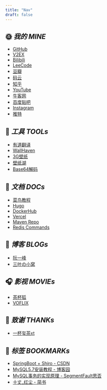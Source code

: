 ```yaml
---
title: "Nav"
draft: false
---
```


<div class="nav">

## 🌞 *我的 MINE*
- [GitHub](https://github.com/)
- [V2EX](https://www.v2ex.com/)
- [Bilibili](https://www.bilibili.com/)
- [LeeCode](https://leetcode.cn/problemset/all/)
- [豆瓣](https://www.douban.com)
- [码云](https://gitee.com/)
- [知乎](https://www.zhihu.com/hot)
- [YouTube](https://www.youtube.com/)
- [牛客网](https://www.nowcoder.com/)
- [百度贴吧](https://tieba.baidu.com/index.html)
- [Instagram](https://www.instagram.com/)
- [推特](https://twitter.com/)
## 🔨 *工具 TOOLs*
- [有道翻译](https://fanyi.youdao.com/index.html#/)
- [WallHaven](https://wallhaven.cc/)
- [3G壁纸](https://www.3gbizhi.com/)
- [壁纸湖](https://bizihu.com/)
- [Base64解码](https://www.hitoy.org/tool/file_base64.php)

## 📑 *文档 DOCs*
- [菜鸟教程](https://www.runoob.com/)
- [Hugo](https://gohugo.io/)
- [DockerHub](https://registry.hub.docker.com/)
- [Vercel](https://vercel.com/)
- [Maven Repo](https://search.maven.org/)
- [Redis Commands](https://redis.io/commands/)

## 🍺 *博客 BLOGs*
- [阮一峰](http://www.ruanyifeng.com/)
- [三叶の小窝](https://blog.mitsuha.space/)

## 🎧 *影视 MOVIEs*
- [茶杯狐](https://cupfox.app/)
- [VOFLIX](https://www.voflix.me/)

## 🧲 *致谢 THANKs*
- [一杯玺茶xt](https://ovirgo.com/)    

</div>


## 🔖 *标签 BOOKMARKs*

<div class="bookmark">

- [SpringBoot + Shiro - CSDN](https://blog.csdn.net/bicheng4769/article/details/86668209?spm=1001.2101.3001.6661.1&utm_medium=distribute.pc_relevant_t0.none-task-blog-2~default~CTRLIST~Rate-1-86668209-blog-123810963.pc_relevant_multi_platform_featuressortv2dupreplace&depth_1-utm_source=distribute.pc_relevant_t0.none-task-blog-2~default~CTRLIST~Rate-1-86668209-blog-123810963.pc_relevant_multi_platform_featuressortv2dupreplace&utm_relevant_index=1)
- [MySQL5.7安装教程 - 博客园](https://www.cnblogs.com/sunfee/p/16511876.html)
- [MySQL事务的实现原理 - SegmentFault思否](https://segmentfault.com/a/1190000039139809)
- [十丈_红尘 - 简书](https://www.jianshu.com/u/7b55c0fd018a)

</div>